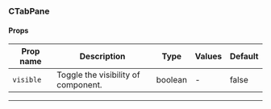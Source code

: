 ### CTabPane

#### Props

| Prop name            | Description                         | Type    | Values | Default |
| -------------------- | ----------------------------------- | ------- | ------ | ------- |
| <code>visible</code> | Toggle the visibility of component. | boolean | -      | false   |

---
